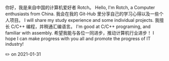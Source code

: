 你好，我是来自中国的计算机爱好者 Rotch。
  Hello, I'm Rotch, a Computer enthusiasts from China.
我会在我的 Git-Hub 里分享自己的学习心得以及一些个人项目。
  I will share my study experience and some individual projects.
我擅长 C/C++ 编程，并稍通汇编语言。
  I'm good at C/C++ programing, and familiar with assembly.
希望我能与各位一同进步，推动计算机行业进步！
  I hope I can make progress with you all and promote the progress of IT industry!

✏️ on 2021-01-31
